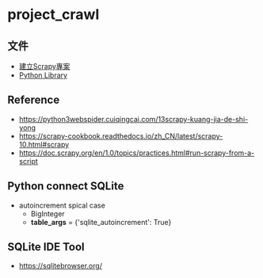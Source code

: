 # project_crawl

## 文件

- [建立Scrapy專案][link:create-project]
- [Python Library][link:python-library]

[link:create-project]: /document/create-project.md
[link:python-library]: /document/python-library.md

## Reference
- https://python3webspider.cuiqingcai.com/13scrapy-kuang-jia-de-shi-yong
- https://scrapy-cookbook.readthedocs.io/zh_CN/latest/scrapy-10.html#scrapy
- https://doc.scrapy.org/en/1.0/topics/practices.html#run-scrapy-from-a-script

## Python connect SQLite
- autoincrement spical case
  - BigInteger
  - __table_args__ = {'sqlite_autoincrement': True}


## SQLite IDE Tool
- https://sqlitebrowser.org/